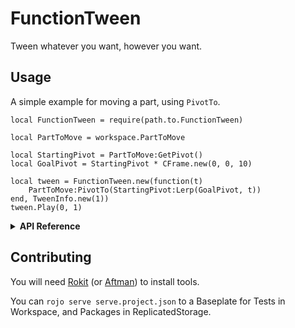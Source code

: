 # FunctionTween

Tween whatever you want, however you want.

## Usage

A simple example for moving a part, using `PivotTo`.

```luau
local FunctionTween = require(path.to.FunctionTween)

local PartToMove = workspace.PartToMove

local StartingPivot = PartToMove:GetPivot()
local GoalPivot = StartingPivot * CFrame.new(0, 0, 10)

local tween = FunctionTween.new(function(t)
	PartToMove:PivotTo(StartingPivot:Lerp(GoalPivot, t))
end, TweenInfo.new(1))
tween.Play(0, 1)
```

<details> <summary> <b>API Reference</b> </summary>

### FunctionTween.new

Creates a new `FunctionTween` table.

```luau
local RunService = game:GetService("RunService")

local FunctionTween = require(path.to.FunctionTween)

local easingFunction = function(x: number)
	return x ^ 2
end

local tween = FunctionTween.new(
	-- The function to tween
	function(t)
		PartToMove:PivotTo(StartingPivot:Lerp(GoalPivot, t))
	end,
	-- Can be a `TweenInfo` or a table with `TweenInfo` and `EasingFunction`
	{
		TweenInfo = TweenInfo.new(1),
		EasingFunction = easingFunction
	},
	-- What to update the function on (Based on MethodTween)
	RunService.Stepped
)
```

## New FunctionTween

### Functions

#### tween.Play

Plays the tween.

```luau
tween.Play(
	-- Start number
	0,
	-- End number
	1,
	-- Can be extended like `.new`'s TweenInfo
	TweenInfo.new(1)
)
```

#### tween.Pause

Pauses the tween.

```luau
tween.Pause()
```

#### tween.Resume

Resumes the tween after it was paused.

```luau
tween.Resume()
```

#### tween.Cancel

Cancels the tween, it cannot be resumed.

```luau
tween.Cancel()
```

### Properties

#### tween.PlaybackState

The playback state of the tween.

#### tween.Completed

Fires when the tween is completed.

```luau
tween.Play(0, 1)
tween.Completed:Wait()
print("Tween completed!")
```

## Equivalents

#### FunctionTween.InstanceProps

Equivalent to `TweenService:Create`

```luau
local PartToMove = workspace.PartToMove

local tween = FunctionTween.new(
	FunctionTween.InstanceProps(
		PartToMove,
		{ CFrame = PartToMove.CFrame * CFrame.new(0, 0, 10) }
	)
)
```

#### FunctionTween.InstanceMethods

Equivalent to `MethodTween.new`

```luau
local PartToMove = workspace.PartToMove

local StartingPivot = PartToMove:GetPivot()
local GoalPivot = StartingPivot * CFrame.new(0, 0, 10)

local tween = FunctionTween.new(
	FunctionTween.InstanceMethods(
		workspace.PartToMove,
		{ PivotTo = { StartingPivot, GoalPivot } }
	)
)
```

</details>

## Contributing

You will need [Rokit](https://github.com/rojo-rbx/rokit) (or [Aftman](https://github.com/LPGhatguy/aftman)) to install tools.

You can `rojo serve serve.project.json` to a Baseplate for Tests in Workspace, and Packages in ReplicatedStorage.
